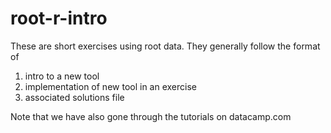 # root-r-intro

These are short exercises using root data. They generally follow the format of
1) intro to a new tool
2) implementation of new tool in an exercise
3) associated solutions file

Note that we have also gone through the tutorials on datacamp.com
